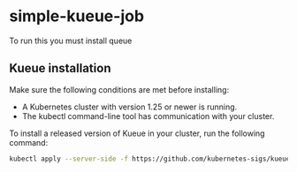 # simple-kueue-job

To run this you must install queue

## Kueue installation

Make sure the following conditions are met before installing:

- A Kubernetes cluster with version 1.25 or newer is running.
- The kubectl command-line tool has communication with your cluster.

To install a released version of Kueue in your cluster, run the following command:

```bash
kubectl apply --server-side -f https://github.com/kubernetes-sigs/kueue/releases/download/v0.10.1/manifests.yaml
```
